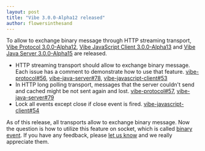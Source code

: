 ```yaml
---
layout: post
title: "Vibe 3.0.0-Alpha12 released"
author: flowersinthesand
---
```


To allow to exchange binary message through HTTP streaming transport, [Vibe Protocol 3.0.0-Alpha12](/projects/vibe-protocol/3.0.0-Alpha12/), [Vibe JavaScript Client 3.0.0-Alpha13](/projects/vibe-javascript-client/3.0.0-Alpha13/) and [Vibe Java Server 3.0.0-Alpha15](/projects/vibe-java-server/3.0.0-Alpha15/) are released.

* HTTP streaming transport should allow to exchange binary message. Each issue has a comment to demonstrate how to use that feature.  [vibe-protocol#56](https://github.com/vibe-project/vibe-protocol/issues/56), [vibe-java-server#78](https://github.com/vibe-project/vibe-java-server/issues/78), [vibe-javascript-client#53](https://github.com/vibe-project/vibe-javascript-client/issues/53)
* In HTTP long polling transport, messages that the server couldn't send and cached might be not sent again and lost. [vibe-protocol#57](https://github.com/vibe-project/vibe-protocol/issues/57), [vibe-java-server#79](https://github.com/vibe-project/vibe-java-server/issues/79)  
* Lock all events except close if close event is fired. [vibe-javascript-client#54](https://github.com/vibe-project/vibe-javascript-client/issues/54)

As of this release, all transports allow to exchange binary message. Now the question is how to utilize this feature on socket, which is called [binary event](https://github.com/vibe-project/vibe-protocol/issues/53). If you have any feedback, please [let us know](http://groups.google.com/group/atmosphere-framework) and we really appreciate them.